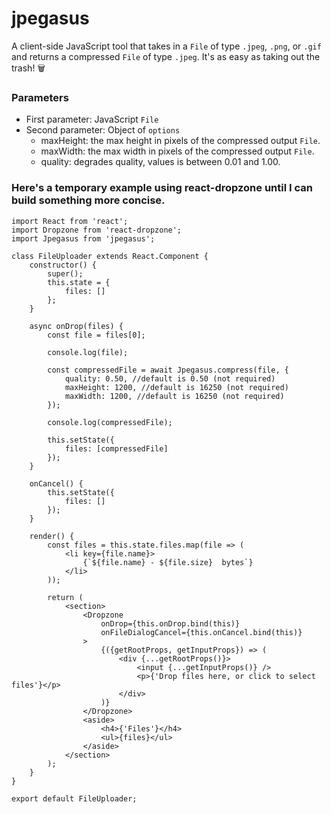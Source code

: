 # jpegasus
A client-side JavaScript tool that takes in a `File` of type `.jpeg`, `.png`, or `.gif` and returns a compressed `File` of type `.jpeg`. It's as easy as taking out the trash! 🗑

### Parameters
* First parameter: JavaScript `File`
* Second parameter: Object of `options`
  * maxHeight: the max height in pixels of the compressed output `File`.
  * maxWidth: the max width in pixels of the compressed output `File`.
  * quality: degrades quality, values is between 0.01 and 1.00.

### Here's a temporary example using react-dropzone until I can build something more concise.

```
import React from 'react';
import Dropzone from 'react-dropzone';
import Jpegasus from 'jpegasus';

class FileUploader extends React.Component {
    constructor() {
        super();
        this.state = {
            files: []
        };
    }

    async onDrop(files) {
        const file = files[0];

        console.log(file);

        const compressedFile = await Jpegasus.compress(file, {
            quality: 0.50, //default is 0.50 (not required)
            maxHeight: 1200, //default is 16250 (not required)
            maxWidth: 1200, //default is 16250 (not required)
        });

        console.log(compressedFile);

        this.setState({
            files: [compressedFile]
        });
    }

    onCancel() {
        this.setState({
            files: []
        });
    }

    render() {
        const files = this.state.files.map(file => (
            <li key={file.name}>
                {`${file.name} - ${file.size}  bytes`}
            </li>
        ));

        return (
            <section>
                <Dropzone
                    onDrop={this.onDrop.bind(this)}
                    onFileDialogCancel={this.onCancel.bind(this)}
                >
                    {({getRootProps, getInputProps}) => (
                        <div {...getRootProps()}>
                            <input {...getInputProps()} />
                            <p>{'Drop files here, or click to select files'}</p>
                        </div>
                    )}
                </Dropzone>
                <aside>
                    <h4>{'Files'}</h4>
                    <ul>{files}</ul>
                </aside>
            </section>
        );
    }
}

export default FileUploader;

```
